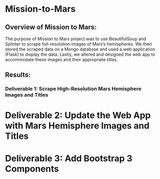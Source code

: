 # Mission-to-Mars

## Overview of Mission to Mars:

The purpose of Mission to Mars project was to use BeautifulSoup and Splinter to scrape full-resolution images of Mars’s hemispheres. We then stored the scraped data on a Mongo database and used a web application (Flask) to display the data. Lastly, we altered and designed the web app to accommodate these images and their appropriate titles.

## Results: 

### Deliverable 1: Scrape High-Resolution Mars Hemisphere Images and Titles 



# Deliverable 2: Update the Web App with Mars Hemisphere Images and Titles 



# Deliverable 3: Add Bootstrap 3 Components 
